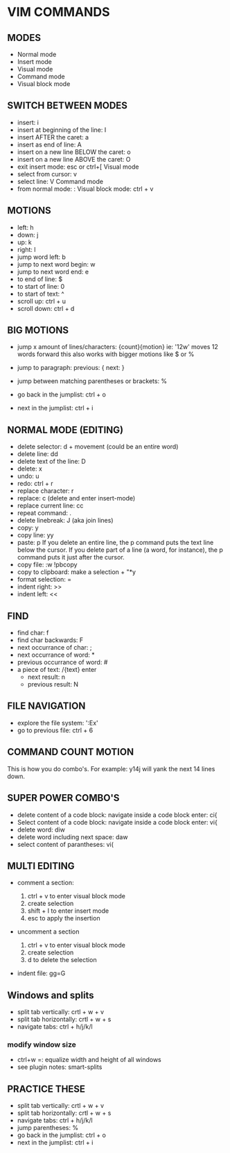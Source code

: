 # VIM COMMANDS

## MODES

- Normal mode
- Insert mode
- Visual mode
- Command mode
- Visual block mode

## SWITCH BETWEEN MODES

- insert: i
- insert at beginning of the line: I
- insert AFTER the caret: a
- insert as end of line: A
- insert on a new line BELOW the caret: o
- insert on a new line ABOVE the caret: O
- exit insert mode: esc or ctrl+[
Visual mode
- select from cursor: v
- select line: V
Command mode
- from normal mode: :
Visual block mode: ctrl + v

## MOTIONS

- left: h
- down: j
- up: k
- right: l
- jump word left: b
- jump to next word begin: w
- jump to next word end: e
- to end of line: $
- to start of line: 0
- to start of text: ^
- scroll up: ctrl + u
- scroll down: ctrl + d

## BIG MOTIONS

- jump x amount of lines/characters: {count}{motion}
    ie: '12w' moves 12 words forward
    this also works with bigger motions like $ or %

- jump to paragraph:
    previous: {
    next: }

- jump between matching parentheses or brackets: %
- go back in the jumplist: ctrl + o
- next in the jumplist: ctrl + i

## NORMAL MODE (EDITING)

- delete selector: d + movement (could be an entire word)
- delete line: dd
- delete text of the line: D
- delete: x
- undo: u
- redo: ctrl + r
- replace character: r
- replace: c
    (delete and enter insert-mode)
- replace current line: cc
- repeat command: .
- delete linebreak: J
    (aka join lines)
- copy: y
- copy line: yy
- paste: p
    If you delete an entire line, the p command puts the text line below
    the cursor. If you delete part of a line (a word, for instance), the p
    command puts it just after the cursor.
- copy file: :w !pbcopy
- copy to clipboard: make a selection + "*y
- format selection: =
- indent right: >>
- indent left: <<

## FIND

- find char: f
- find char backwards: F
- next occurrance of char: ;
- next occurrance of word: *
- previous occurrance of word: #
- a piece of text: /{text} enter
  - next result: n
  - previous result: N

## FILE NAVIGATION

- explore the file system: ':Ex'
- go to previous file: ctrl + 6

## COMMAND COUNT MOTION

This is how you do combo's. For example: y14j will yank the next 14 lines down.

## SUPER POWER COMBO'S

- delete content of a code block:
    navigate inside a code block
    enter: ci{
- Select content of a code block:
    navigate inside a code block
    enter: vi{
- delete word: diw
- delete word including next space: daw
- select content of parantheses: vi(

## MULTI EDITING

- comment a section:
    1. ctrl + v to enter visual block mode
    2. create selection
    3. shift + I to enter insert mode
    4. esc to apply the insertion
- uncomment a section
    1. ctrl + v to enter visual block mode
    2. create selection
    3. d to delete the selection

- indent file: gg=G

## Windows and splits

- split tab vertically: crtl + w + v
- split tab horizontally: crtl + w + s
- navigate tabs: ctrl + h/j/k/l

### modify window size

- ctrl+w =: equalize width and height of all windows
- see plugin notes: smart-splits

## PRACTICE THESE

- split tab vertically: crtl + w + v
- split tab horizontally: crtl + w + s
- navigate tabs: ctrl + h/j/k/l
- jump parentheses: %
- go back in the jumplist: ctrl + o
- next in the jumplist: ctrl + i
